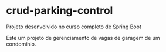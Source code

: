 # crud-parking-control
Projeto desenvolvido no curso completo de Spring Boot

Este um projeto de gerenciamento de vagas de garagem de um condomínio.
